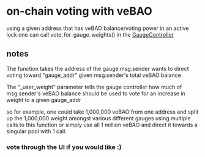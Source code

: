 # on-chain voting with veBAO

using a given address that has veBAO balance/voting power in an active lock one can call vote_for_gauge_weights() in the [GaugeController](https://etherscan.io/address/0x840e75261c2934f33c8766f6ea6235330dc1d72d#code)

## notes

The function takes the address of the gauge msg.sender wants to direct voting toward "gauge_addr" given msg.sender's total veBAO balance

The "_user_weight" parameter tells the gauge controller how much of msg.sender's veBAO balance should be used to vote for an increase in weight to a given gauge_addr

so for example, one could take 1,000,000 veBAO from one address and split up the 1,000,000 weight amongst various different gauges using multiple calls to this function or simply use all 1 million veBAO and direct it towards a singular pool with 1 call.

### vote through the UI if you would like :)
